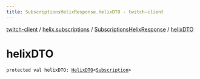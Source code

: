 ```yaml
---
title: SubscriptionsHelixResponse.helixDTO - twitch-client
---
```


[twitch-client](../../index.html) / [helix.subscriptions](../index.html) / [SubscriptionsHelixResponse](index.html) / [helixDTO](./helix-d-t-o.html)

# helixDTO

`protected val helixDTO: `[`HelixDTO`](../../helix.http.model/-helix-d-t-o/index.html)`<`[`Subscription`](../../helix.subscriptions.model/-subscription/index.html)`>`